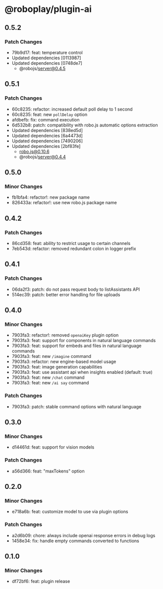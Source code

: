 # @roboplay/plugin-ai

## 0.5.2

### Patch Changes

- 79b9d17: feat: temperature control
- Updated dependencies [0113987]
- Updated dependencies [0748de7]
  - @robojs/server@0.4.5

## 0.5.1

### Patch Changes

- 60c8235: refactor: increased default poll delay to 1 second
- 60c8235: feat: new `pollDelay` option
- afdbefb: fix: command execution
- 6d532b8: patch: compatibility with robo.js automatic options extraction
- Updated dependencies [838ed5d]
- Updated dependencies [6a4473d]
- Updated dependencies [7490206]
- Updated dependencies [2bf83fe]
  - robo.js@0.10.6
  - @robojs/server@0.4.4

## 0.5.0

### Minor Changes

- fb1bfa4: refactor!: new package name
- 826433a: refactor!: use new robo.js package name

## 0.4.2

### Patch Changes

- 86cd358: feat: ability to restrict usage to certain channels
- 7eb543d: refactor: removed redundant colon in logger prefix

## 0.4.1

### Patch Changes

- 06da2f3: patch: do not pass request body to listAssistants API
- 514ec39: patch: better error handling for file uploads

## 0.4.0

### Minor Changes

- 7903fa3: refactor!: removed `openaiKey` plugin option
- 7903fa3: feat: support for components in natural language commands
- 7903fa3: feat: support for embeds and files in natural language commands
- 7903fa3: feat: new `/imagine` command
- 7903fa3: refactor: new engine-based model usage
- 7903fa3: feat: image generation capabilities
- 7903fa3: feat: use assistant api when insights enabled (default: true)
- 7903fa3: feat: new `/chat` command
- 7903fa3: feat: new `/ai say` command

### Patch Changes

- 7903fa3: patch: stable command options with natural language

## 0.3.0

### Minor Changes

- d14461d: feat: support for vision models

### Patch Changes

- a56d366: feat: "maxTokens" option

## 0.2.0

### Minor Changes

- e718a6b: feat: customize model to use via plugin options

### Patch Changes

- a2d6b09: chore: always include openai response errors in debug logs
- 1458e34: fix: handle empty commands converted to functions

## 0.1.0

### Minor Changes

- df72bf6: feat: plugin release
